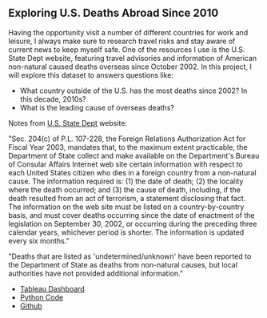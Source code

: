 ## Exploring U.S. Deaths Abroad Since 2010
Having the opportunity visit a number of different countries for work and leisure, I always make sure to research travel risks and stay aware of current news to keep myself safe. One of the resources I use is the U.S. State Dept website, featuring travel advisories and information of American non-natural caused deaths overseas since October 2002. In this project, I will explore this dataset to answers questions like:

* What country outside of the U.S. has the most deaths since 2002? In this decade, 2010s?
* What is the leading cause of overseas deaths?

Notes from [U.S. State Dept](https://travel.state.gov/content/travel/en/international-travel/while-abroad/death-abroad1/death-statistics.html) website:

"Sec. 204(c) of P.L. 107-228, the Foreign Relations Authorization Act for Fiscal Year 2003, mandates that, to the maximum extent practicable, the Department of State collect and make available on the Department's Bureau of Consular Affairs Internet web site certain information with respect to each United States citizen who dies in a foreign country from a non-natural cause. The information required is: (1) the date of death; (2) the locality where the death occurred; and (3) the cause of death, including, if the death resulted from an act of terrorism, a statement disclosing that fact. The information on the web site must be listed on a country-by-country basis, and must cover deaths occurring since the date of enactment of the legislation on September 30, 2002, or occurring during the preceding three calendar years, whichever period is shorter. The information is updated every six months."

"Deaths that are listed as 'undetermined/unknown' have been reported to the Department of State as deaths from non-natural causes, but local authorities have not provided additional information."

* [Tableau Dashboard](https://public.tableau.com/profile/ethan.panal#!/vizhome/DeathsAbroad/Dashboard2)
* [Python Code](https://github.com/epanal/epanal.github.io/blob/master/Exploring%20American%20Deaths%20Abroad/deathsAbroad.ipynb)
* [Github](https://github.com/epanal/epanal.github.io/tree/master/Exploring%20American%20Deaths%20Abroad)
